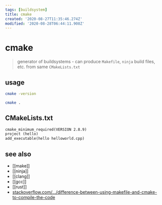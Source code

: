 ```yaml
---
tags: [buildsystem]
title: cmake
created: '2020-08-27T11:35:46.274Z'
modified: '2020-08-28T06:44:11.908Z'
---
```


# cmake

> generator of buildsystems - can produce `Makefile`, `ninja` build files, etc. from same `CMakeLists.txt`

## usage
```sh
cmake -version

cmake .
```

## CMakeLists.txt
```txt
cmake_minimum_required(VERSION 2.8.9)
project (hello)
add_executable(hello helloworld.cpp)
```

## see also
- [[make]]
- [[ninja]]
- [[clang]]
- [[gcc]]
- [[rust]]
- [stackoverflow.com/.../difference-between-using-makefile-and-cmake-to-compile-the-code](https://stackoverflow.com/questions/25789644/difference-between-using-makefile-and-cmake-to-compile-the-code/25790020)
